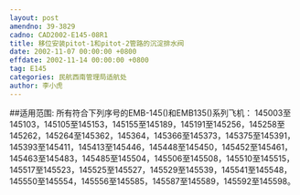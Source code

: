 ```yaml
---
layout: post
amendno: 39-3829
cadno: CAD2002-E145-08R1
title: 移位安装pitot-1和pitot-2管路的沉淀排水阀
date: 2002-11-07 00:00:00 +0800
effdate: 2002-11-14 00:00:00 +0800
tag: E145
categories: 民航西南管理局适航处
author: 李小虎
---
```


##适用范围:
所有符合下列序号的EMB-145()和EMB135()系列飞机：
145003至145103，145105至145153，145155至145189，145191至145256，145258至145262，145264至145362，145364，145366至145373，145375至145391，145393至145411，145413至145446，145448至145450，145452至145461，145463至145483，145485至145504，145506至145508，145510至145515，145517至145523，145525至145527，145529至145539，145541至145548，145550至145554，145556至145585，145587至145589，145592至145598。


